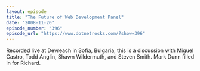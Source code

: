 ```yaml
---
layout: episode
title: "The Future of Web Development Panel"
date: "2008-11-20"
episode_number: "396"
episode_url: "https://www.dotnetrocks.com/?show=396"
---
```


Recorded live at Devreach in Sofia, Bulgaria, this is a discussion with Miguel Castro, Todd Anglin, Shawn Wildermuth, and Steven Smith. Mark Dunn filled in for Richard.
